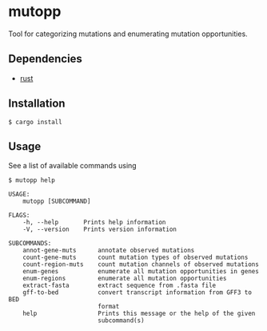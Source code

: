 # mutopp

Tool for categorizing mutations and enumerating mutation opportunities.

## Dependencies

- [rust](https://www.rust-lang.org/en-US/install.html)

## Installation

```
$ cargo install
```

## Usage

See a list of available commands using

```
$ mutopp help
```

```
USAGE:
    mutopp [SUBCOMMAND]

FLAGS:
    -h, --help       Prints help information
    -V, --version    Prints version information

SUBCOMMANDS:
    annot-gene-muts      annotate observed mutations
    count-gene-muts      count mutation types of observed mutations
    count-region-muts    count mutation channels of observed mutations
    enum-genes           enumerate all mutation opportunities in genes
    enum-regions         enumerate all mutation opportunities
    extract-fasta        extract sequence from .fasta file
    gff-to-bed           convert transcript information from GFF3 to BED
                         format
    help                 Prints this message or the help of the given
                         subcommand(s)
```

